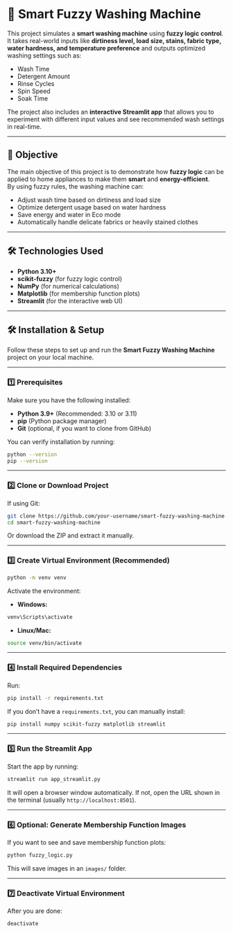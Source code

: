 # 🧺 Smart Fuzzy Washing Machine

This project simulates a **smart washing machine** using **fuzzy logic control**.  
It takes real-world inputs like **dirtiness level, load size, stains, fabric type, water hardness, and temperature preference** and outputs optimized washing settings such as:

- Wash Time
- Detergent Amount
- Rinse Cycles
- Spin Speed
- Soak Time

The project also includes an **interactive Streamlit app** that allows you to experiment with different input values and see recommended wash settings in real-time.

---

## 🎯 Objective

The main objective of this project is to demonstrate how **fuzzy logic** can be applied to home appliances to make them **smart** and **energy-efficient**.  
By using fuzzy rules, the washing machine can:

- Adjust wash time based on dirtiness and load size
- Optimize detergent usage based on water hardness
- Save energy and water in Eco mode
- Automatically handle delicate fabrics or heavily stained clothes

---

## 🛠️ Technologies Used

- **Python 3.10+**
- **scikit-fuzzy** (for fuzzy logic control)
- **NumPy** (for numerical calculations)
- **Matplotlib** (for membership function plots)
- **Streamlit** (for the interactive web UI)

---

## 🛠 Installation & Setup

Follow these steps to set up and run the **Smart Fuzzy Washing Machine** project on your local machine.

---

### 1️⃣ **Prerequisites**

Make sure you have the following installed:

* **Python 3.9+** (Recommended: 3.10 or 3.11)
* **pip** (Python package manager)
* **Git** (optional, if you want to clone from GitHub)

You can verify installation by running:

```bash
python --version
pip --version
```

---

### 2️⃣ **Clone or Download Project**

If using Git:

```bash
git clone https://github.com/your-username/smart-fuzzy-washing-machine.git
cd smart-fuzzy-washing-machine
```

Or download the ZIP and extract it manually.

---

### 3️⃣ **Create Virtual Environment (Recommended)**

```bash
python -m venv venv
```

Activate the environment:

* **Windows:**

```bash
venv\Scripts\activate
```

* **Linux/Mac:**

```bash
source venv/bin/activate
```

---

### 4️⃣ **Install Required Dependencies**

Run:

```bash
pip install -r requirements.txt
```

If you don’t have a `requirements.txt`, you can manually install:

```bash
pip install numpy scikit-fuzzy matplotlib streamlit
```

---

### 5️⃣ **Run the Streamlit App**

Start the app by running:

```bash
streamlit run app_streamlit.py
```

It will open a browser window automatically.
If not, open the URL shown in the terminal (usually `http://localhost:8501`).

---

### 6️⃣ **Optional: Generate Membership Function Images**

If you want to see and save membership function plots:

```bash
python fuzzy_logic.py
```

This will save images in an `images/` folder.

---

### 7️⃣ **Deactivate Virtual Environment**

After you are done:

```bash
deactivate
```

